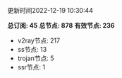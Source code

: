更新时间2022-12-19 10:30:44

**总订阅: 45**
**总节点: 878**
**有效节点: 236**
- v2ray节点: 217
- ss节点: 13
- trojan节点: 5
- ssr节点: 1

